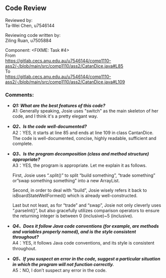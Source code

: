 ## Code Review

Reviewed by:<br>
Ta-Wei Chen, u7546144

Reviewing code written by:<br>
Ziling Ruan, u7505884

Component:  <FIXME: Task #4>
<br>From<br>
https://gitlab.cecs.anu.edu.au/u7546144/comp1110-ass2/-/blob/main/src/comp1110/ass2/CatanDice.java#L85
<br>To<br>
https://gitlab.cecs.anu.edu.au/u7546144/comp1110-ass2/-/blob/main/src/comp1110/ass2/CatanDice.java#L109

### Comments:
  - _**Q1: What are the best features of this code?**_<br>
    A1: Generally speaking, Josie uses "switch" as the main skeleton of her code, and I think it's a pretty elegant way.

  - _**Q2、Is the code well-documented?**_<br>
    A2：YES, it starts at line 85 and ends at line 109 in class CantanDice. The code is well-documented, concise, highly readable, sufficient and complete.
  
  - _**Q3、Is the program decomposition (class and method structure) appropriate?**_<br>
    A3：YES, the program is appropriate. Let me explain it as follows.
    
    First, Josie uses “.split()” to split “build something”, “trade something” or”swap something something” into a new ArrayList<String>.
    
    Second, in order to deal with “build”, Josie wisely refers it back to isBoardStateWellFormed() which is already well-constructed.
    
    Last but not least, as for “trade” and “swap”, Josie not only cleverly uses “.parseInt()”, but also gracefully utilizes comparison operators to ensure the returning integer is between 0 (inclusive)~5 (inclusive).

  - _**Q4、Does it follow Java code conventions (for example, are methods and variables properly named), and is the style consistent throughout?**_<br>
    A4：YES, it follows Java code conventions, and its style is consistent throughout.
  
  - _**Q5、If you suspect an error in the code, suggest a particular situation in which the program will not function correctly.**_<br>
    A5：NO, I don’t suspect any error in the code.
